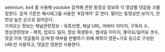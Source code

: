 selenium, bs4 를 사용해 youtube 검색해 관련 동영상 정보와 각 영상별 댓글을 크롤링한다. 
검색 기준은 해시태그를 사용한 '#검색어' 로 한다. 
필터는 동영상만 보이기, 관련성 높은 순으로 읽어온다.  
가져오는 정보는 채널관련정보 - 유튜브명, 채널 URL, 아바타 이미지, 구독자 수,   
영상관련정보 - 제목, 업로드 일자, 영상 재생횟수, 썸네일 이미지, 좋아요/싫어요 갯수, 댓글 
이후 댓글들의 긍/부정 여부를 판별하기 위해 제목이 영문+기호 등으로 구성된 URL만 사용하고, 댓글은 영문만 사용한다. 
